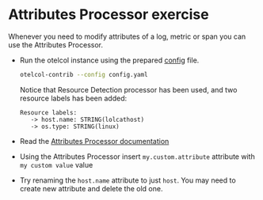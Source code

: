 # Attributes Processor exercise

Whenever you need to modify attributes of a log, metric or span you can use the Attributes Processor.

* Run the otelcol instance using the prepared [config](config.yaml) file.

  ```bash
  otelcol-contrib --config config.yaml
  ```

  Notice that Resource Detection processor has been used, and two resource labels has been added:

  ```text
  Resource labels:
     -> host.name: STRING(lolcathost)
     -> os.type: STRING(linux)
  ```

* Read the [Attributes Processor documentation](https://github.com/open-telemetry/opentelemetry-collector-contrib/tree/v0.51.0/processor/attributesprocessor)

* Using the Attributes Processor insert `my.custom.attribute` attribute with `my custom value` value

* Try renaming the `host.name` attribute to just `host`. You may need to create new attribute and delete the old one.
